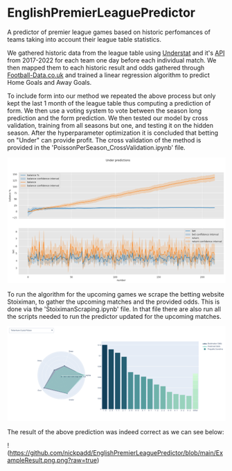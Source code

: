 # EnglishPremierLeaguePredictor
A predictor of premier league games based on historic perfomances of teams taking into account their league table statistics. 

We gathered historic data from the league table using [Understat](https://understat.com/ "Understat's Homepage") and it's [API](https://understat.readthedocs.io/en/latest/ "Understat API") from 2017-2022 for each team one day before each individual match. We then mapped them to each historic result and odds gathered through [Football-Data.co.uk](https://www.football-data.co.uk/englandm.php "Football-Data.co.uk") and trained a linear regression algorithm to predict Home Goals and Away Goals. 

To include form into our method we repeated the above process but only kept the last 1 month of the league table thus computing a prediction of form. We then use a voting system to vote between the season long prediction and the form prediction. We then tested our model by cross validation, training from all seasons but one, and testing it on the hidden season. After the hyperparameter optimization it is concluded that betting on "Under" can provide profit. The cross validation of the method is provided in the 'PoissonPerSeason_CrossValidation.ipynb' file.

![Profit example of the run of the algorithm](https://github.com/nickpadd/EnglishPremierLeaguePredictor/blob/main/ExamplePlotProfit.png?raw=true)


To run the algorithm for the upcoming games we scrape the betting website Stoiximan, to gather the upcoming matches and the provided odds. This is done via the 'StoiximanScraping.ipynb' file. In that file there are also run all the scripts needed to run the predictor updated for the upcoming matches.

![Example of predicted match Odds](https://github.com/nickpadd/EnglishPremierLeaguePredictor/blob/main/ExamplePlot.png?raw=true)

The result of the above prediction was indeed correct as we can see below:

!(https://github.com/nickpadd/EnglishPremierLeaguePredictor/blob/main/ExampleResult.png.png?raw=true)

